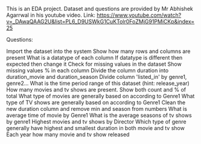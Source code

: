This is an EDA project. Dataset and questions are provided by Mr Abhishek Agarrwal in his youtube video. 
Link: https://www.youtube.com/watch?v=_DAwaQAAG2U&list=PL6_D9USWkG1CuKTolr0FoZMjG91PMiCKp&index=25

Questions:

Import the dataset into the system
Show how many rows and columns are present
What is a datatype of each column
If datatype is different then expected then change it
Check for missing values in the dataset
Show missing values % in each column
Divide the column duration into duration_movie and duration_season
Divide column 'listed_in' by genre1, genre2...
What is the time period range of this dataset (hint: release_year)
How many movies and tv shows are present. Show both count and % of total
What type of movies are generally based on according to Genre1
What type of TV shows are generally based on according to Genre1
Clean the new duration column and remove min and season from numbers
What is average time of movie by Genre1
What is the average seasons of tv shows by genre1
Highest movies and tv shows by Director
Which type of genre generally have highest and smallest duration in both movie and tv show
Each year how many movie and tv show released
